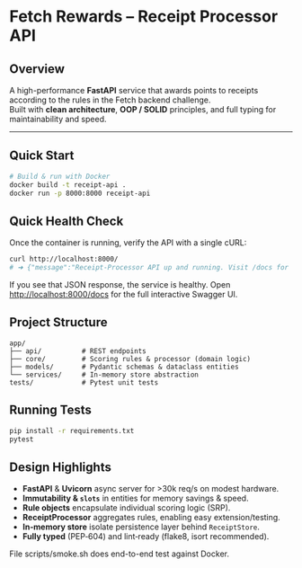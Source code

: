 # Fetch Rewards – Receipt Processor API

## Overview
A high-performance **FastAPI** service that awards points to receipts according to the rules in the Fetch backend challenge.  
Built with **clean architecture**, **OOP / SOLID** principles, and full typing for maintainability and speed.

---

## Quick Start

```bash
# Build & run with Docker
docker build -t receipt-api .
docker run -p 8000:8000 receipt-api
```

## Quick Health Check
Once the container is running, verify the API with a single cURL:

```bash
curl http://localhost:8000/
# ➜ {"message":"Receipt-Processor API up and running. Visit /docs for Swagger UI."}
```

If you see that JSON response, the service is healthy.
Open <http://localhost:8000/docs> for the full interactive Swagger UI.


## Project Structure

```
app/
├── api/          # REST endpoints
├── core/         # Scoring rules & processor (domain logic)
├── models/       # Pydantic schemas & dataclass entities
└── services/     # In-memory store abstraction
tests/            # Pytest unit tests
```

## Running Tests

```bash
pip install -r requirements.txt
pytest
```

## Design Highlights
- **FastAPI** & **Uvicorn** async server for >30k req/s on modest hardware.
- **Immutability & `slots`** in entities for memory savings & speed.
- **Rule objects** encapsulate individual scoring logic (SRP).
- **ReceiptProcessor** aggregates rules, enabling easy extension/testing.
- **In‑memory store** isolate persistence layer behind `ReceiptStore`.
- **Fully typed** (PEP‑604) and lint‑ready (flake8, isort recommended).

File scripts/smoke.sh does end-to-end test against Docker.